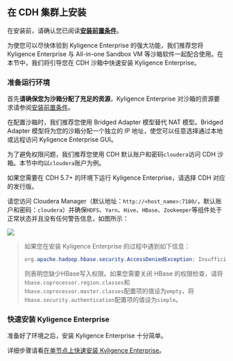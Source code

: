 ## 在 CDH 集群上安装







在安装前，请确认您已阅读[**安装前置条件**](../installation_conditions.cn.md)。

为使您可以尽快体验到 Kyligence Enterprise 的强大功能，我们推荐您将 Kyligence Enterprise 与 All-in-one Sandbox VM 等沙箱软件一起配合使用。在本节中，我们将引导您在 CDH 沙箱中快速安装 Kyligence Enterprise。

### 准备运行环境

首先**请确保您为沙箱分配了充足的资源**，Kyligence Enterprise 对沙箱的资源要求请参阅[安装前置条件](../installation_conditions.cn.md)。

在配置沙箱时，我们推荐您使用 Bridged Adapter 模型替代 NAT 模型。Bridged Adapter 模型将为您的沙箱分配一个独立的 IP 地址，使您可以任意选择通过本地或远程访问 Kyligence Enterprise GUI。

为了避免权限问题，我们推荐您使用 CDH 默认账户和密码`cloudera`访问 CDH 沙箱。本节中均以`cloudera`账户为例。

如果您需要在 CDH 5.7+ 的环境下运行 Kyligence Enterprise，请选择 CDH 对应的发行版。

请您访问 Cloudera Manager（默认地址：`http://<host_name>:7180/`，默认账户和密码：`cloudera`）并确保`HDFS`、`Yarn`、`Hive`、`HBase`、`Zookeeper`等组件处于正常状态并且没有任何警告信息，如图所示：

![](quick_installation_images/quick_installation_for_cdh.jpg)

> 如果您在安装 Kyligence Enterprise 的过程中遇到如下信息：
>
> ```java
> org.apache.hadoop.hbase.security.AccessDeniedException: Insufficient permissions for user 'root (auth:SIMPLE)'
> ```
>
> 则表明您缺少HBase写入权限。如果您需要关闭 HBase 的权限检查，请将`hbase.coprocessor.region.classes`和`hbase.coprocessor.master.classes`配置项的值设为`empty`，将`hbase.security.authentication`配置项的值设为`simple`。

### 快速安装 Kyligence Enterprise

准备好了环境之后，安装 Kyligence Enterprise 十分简单。

详细步骤请看[在单节点上快速安装 Kyligence Enterprise](quick_installation_for_single_node.cn.md)。